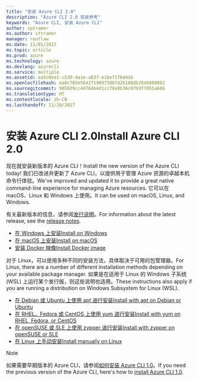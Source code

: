 ```yaml
---
title: "安装 Azure CLI 2.0"
description: "Azure CLI 2.0 安装参考"
keywords: "Azure CLI, 安装 Azure CLI"
author: sptramer
ms.author: sttramer
manager: routlaw
ms.date: 11/01/2017
ms.topic: article
ms.prod: azure
ms.technology: azure
ms.devlang: azurecli
ms.service: multiple
ms.assetid: ea5c0ee1-c530-4a1e-a83f-e1be71f6d416
ms.openlocfilehash: ea0c785e56427190973887426188db76e6888062
ms.sourcegitcommit: 905939cc44764b4d1cc79a9b36c0793f7055a686
ms.translationtype: HT
ms.contentlocale: zh-CN
ms.lasthandoff: 11/20/2017
---
```

# <a name="install-azure-cli-20"></a><span data-ttu-id="f6758-104">安装 Azure CLI 2.0</span><span class="sxs-lookup"><span data-stu-id="f6758-104">Install Azure CLI 2.0</span></span>

<span data-ttu-id="f6758-105">现在就安装新版本的 Azure CLI！</span><span class="sxs-lookup"><span data-stu-id="f6758-105">Install the new version of the Azure CLI today!</span></span>
<span data-ttu-id="f6758-106">我们已改进并更新了 Azure CLI，以提供用于管理 Azure 资源的卓越本机命令行体验。</span><span class="sxs-lookup"><span data-stu-id="f6758-106">We've improved and updated it to provide a great native command-line experience for managing Azure resources.</span></span>
<span data-ttu-id="f6758-107">它可以在 macOS、Linux 和 Windows 上使用。</span><span class="sxs-lookup"><span data-stu-id="f6758-107">It can be used on macOS, Linux, and Windows.</span></span>

<span data-ttu-id="f6758-108">有关最新版本的信息，请参阅[发行说明](release-notes-azure-cli.md)。</span><span class="sxs-lookup"><span data-stu-id="f6758-108">For information about the latest release, see the [release notes](release-notes-azure-cli.md).</span></span>

* [<span data-ttu-id="f6758-109">在 Windows 上安装</span><span class="sxs-lookup"><span data-stu-id="f6758-109">Install on Windows</span></span>](install-azure-cli-windows.md)
* [<span data-ttu-id="f6758-110">在 macOS 上安装</span><span class="sxs-lookup"><span data-stu-id="f6758-110">Install on macOS</span></span>](install-azure-cli-macos.md)
* [<span data-ttu-id="f6758-111">安装 Docker 映像</span><span class="sxs-lookup"><span data-stu-id="f6758-111">Install Docker image</span></span>](install-azure-cli-docker.md)

<span data-ttu-id="f6758-112">对于 Linux，可以使用多种不同的安装方法，具体取决于可用的包管理器。</span><span class="sxs-lookup"><span data-stu-id="f6758-112">For Linux, there are a number of different installation methods depending on your available package manager.</span></span> <span data-ttu-id="f6758-113">如果是在适用于 Linux 的 Windows 子系统 (WSL) 上运行某个发行版，则这些说明也适用。</span><span class="sxs-lookup"><span data-stu-id="f6758-113">These instructions also apply if you are running a distribution on Windows Subsystem for Linux (WSL).</span></span>

* [<span data-ttu-id="f6758-114">在 Debian 或 Ubuntu 上使用 apt 进行安装</span><span class="sxs-lookup"><span data-stu-id="f6758-114">Install with apt on Debian or Ubuntu</span></span>](install-azure-cli-apt.md)
* [<span data-ttu-id="f6758-115">在 RHEL、Fedora 或 CentOS 上使用 yum 进行安装</span><span class="sxs-lookup"><span data-stu-id="f6758-115">Install with yum on RHEL, Fedora, or CentOS </span></span>](install-azure-cli-yum.md)
* [<span data-ttu-id="f6758-116">在 openSUSE 或 SLE 上使用 zypper 进行安装</span><span class="sxs-lookup"><span data-stu-id="f6758-116">Install with zypper on openSUSE or SLE </span></span>](install-azure-cli-zypper.md)
* [<span data-ttu-id="f6758-117">在 Linux 上手动安装</span><span class="sxs-lookup"><span data-stu-id="f6758-117">Install manually on Linux</span></span>](install-azure-cli-linux.md)

> [!NOTE]
> <span data-ttu-id="f6758-118">如果需要早期版本的 Azure CLI，请参阅[如何安装 Azure CLI 1.0](/azure/cli-install-nodejs)。</span><span class="sxs-lookup"><span data-stu-id="f6758-118">If you need the previous version of the Azure CLI, here's how to [install Azure CLI 1.0](/azure/cli-install-nodejs).</span></span>

